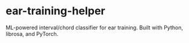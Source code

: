 # ear-training-helper

ML-powered interval/chord classifier for ear training. Built with Python, librosa, and PyTorch.
